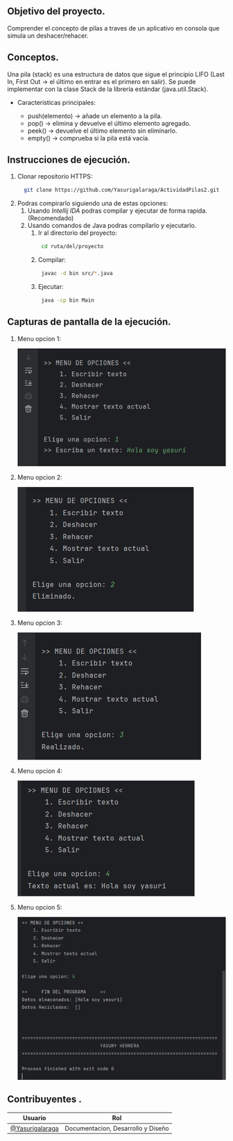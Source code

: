 ## Objetivo del proyecto.
Comprender el concepto de pilas a traves de un aplicativo en consola que simula un deshacer/rehacer.

## Conceptos.
Una pila (stack) es una estructura de datos que sigue el principio LIFO (Last In, First Out → el último en entrar es el primero en salir).
Se puede implementar con la clase Stack<E> de la librería estándar (java.util.Stack).

- Características principales:

  - push(elemento) → añade un elemento a la pila.
  - pop() → elimina y devuelve el último elemento agregado.
  - peek() → devuelve el último elemento sin eliminarlo.
  - empty() → comprueba si la pila está vacía.

## Instrucciones de ejecución.
1. Clonar repositorio HTTPS:
    ```bash 
      git clone https://github.com/Yasurigalaraga/ActividadPilas2.git
    ```
2. Podras compirarlo siguiendo una de estas opciones:
   1. Usando *Intellij IDA* podras compilar y ejecutar de forma rapida. (Recomendado)
   2. Usando comandos de Java podras compilarlo y ejecutarlo.
      1. Ir al directorio del proyecto:
         ```bash 
          cd ruta/del/proyecto 
         ```
      2. Compilar: 
         ```bash 
          javac -d bin src/*.java
         ```
      1. Ejecutar:
         ```bash 
          java -cp bin Main
         ```
## Capturas de pantalla de la ejecución.
   1. Menu opcion 1:

      ![Opcion1](src/resources/OpcionUno-Escribir-Texto.PNG)

   2. Menu opcion 2:

      ![Opcion1](src/resources/OpcionDos-Deshacer-Texto.PNG)

   3. Menu opcion 3:

      ![Opcion1](src/resources/OpcionTres-Rehacer-Texto.PNG)

   4. Menu opcion 4:

      ![Opcion1](src/resources/OpcionCuatro-Mostar-Texto-Actual.PNG)

   5. Menu opcion 5:

      ![Opcion1](src/resources/OpcionCinco-Salir.PNG)


## Contribuyentes .
| Usuario                                              | Rol                                |
|------------------------------------------------------|------------------------------------|
| [@Yasurigalaraga](https://github.com/Yasurigalaraga) | Documentacion, Desarrollo y Diseño |